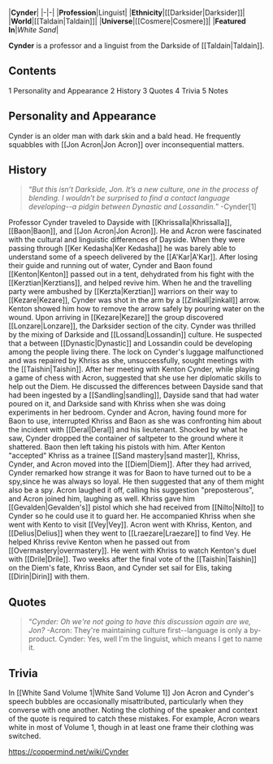 |**Cynder**|
|-|-|
|**Profession**|Linguist|
|**Ethnicity**|[[Darksider\|Darksider]]|
|**World**|[[Taldain\|Taldain]]|
|**Universe**|[[Cosmere\|Cosmere]]|
|**Featured In**|*White Sand*|

**Cynder** is a professor and a linguist from the Darkside of [[Taldain\|Taldain]].

## Contents

1 Personality and Appearance
2 History
3 Quotes
4 Trivia
5 Notes


## Personality and Appearance
Cynder is an older man with dark skin and a bald head. He frequently squabbles with [[Jon Acron\|Jon Acron]] over inconsequential matters.

## History
>“*But this isn’t Darkside, Jon. It’s a new culture, one in the process of blending. I wouldn’t be surprised to find a contact language developing--a pidgin between Dynastic and Lossandin.*”
\-Cynder[1]

Professor Cynder traveled to Dayside with [[Khrissalla\|Khrissalla]], [[Baon\|Baon]], and [[Jon Acron\|Jon Acron]]. He and Acron were fascinated with the cultural and linguistic differences of Dayside. When they were passing through [[Ker Kedasha\|Ker Kedasha]] he was barely able to understand some of a speech delivered by the [[A'Kar\|A'Kar]].
After losing their guide and running out of water, Cynder and Baon found [[Kenton\|Kenton]] passed out in a tent, dehydrated from his fight with the [[Kerztian\|Kerztians]], and helped revive him. When he and the travelling party were ambushed by [[Kerzta\|Kerztian]] warriors on their way to [[Kezare\|Kezare]], Cynder was shot in the arm by a [[Zinkall\|zinkall]] arrow. Kenton showed him how to remove the arrow safely by pouring water on the wound.
Upon arriving in [[Kezare\|Kezare]] the group discovered [[Lonzare\|Lonzare]], the Darksider section of the city. Cynder was thrilled by the mixing of Darkside and [[Lossand\|Lossandin]] culture. He suspected that a  between [[Dynastic\|Dynastic]] and Lossandin could be developing among the people living there.
The lock on Cynder's luggage malfunctioned and was repaired by Khriss as she, unsuccessfully, sought meetings with the [[Taishin\|Taishin]]. After her meeting with Kenton Cynder, while playing a game of chess with Acron, suggested that she use her diplomatic skills to help out the Diem.
He discussed the differences between Dayside sand that had been ingested by a [[Sandling\|sandling]], Dayside sand that had water poured on it, and Darkside sand with Khriss when she was doing experiments in her bedroom.
Cynder and Acron, having found more  for Baon to use, interrupted Khriss and Baon as she was confronting him about the incident with [[Deral\|Deral]] and his lieutenant. Shocked by what he saw, Cynder dropped the container of saltpeter to the ground where it shattered. Baon then left taking his pistols with him.
After Kenton "accepted" Khriss as a trainee [[Sand mastery\|sand master]], Khriss, Cynder, and Acron moved into the [[Diem\|Diem]]. After they had arrived, Cynder remarked how strange it was for Baon to have turned out to be a spy,since he was always so loyal. He then suggested that any of them might also be a spy. Acron laughed it off, calling his suggestion "preposterous", and Acron joined him, laughing as well. Khriss gave him [[Gevalden\|Gevalden's]] pistol which she had received from [[Nilto\|Nilto]] to Cynder so he could use it to guard her. He accompanied Khriss when she went with Kento to visit [[Vey\|Vey]].
Acron went with Khriss, Kenton, and [[Delius\|Delius]] when they went to [[Lraezare\|Lraezare]] to find Vey. He helped Khriss revive Kenton when he passed out from [[Overmastery\|overmastery]].
He went with Khriss to watch Kenton's duel with [[Drile\|Drile]]. Two weeks after the final vote of the [[Taishin\|Taishin]] on the Diem's fate, Khriss Baon, and Cynder set sail for Elis, taking [[Dirin\|Dirin]] with them.

## Quotes
>“*Cynder: Oh we're not going to have this discussion again are we, Jon?*
\-Acron: They're maintaining culture first--language is only a by-product.
Cynder: Yes, well I'm the linguist, which means I get to name it.

## Trivia
In [[White Sand Volume 1\|White Sand Volume 1]] Jon Acron and Cynder's speech bubbles are occasionally misattributed, particularly when they converse with one another. Noting the clothing of the speaker and context of the quote is required to catch these mistakes. For example, Acron wears white in most of Volume 1, though in at least one frame their clothing was switched.


https://coppermind.net/wiki/Cynder